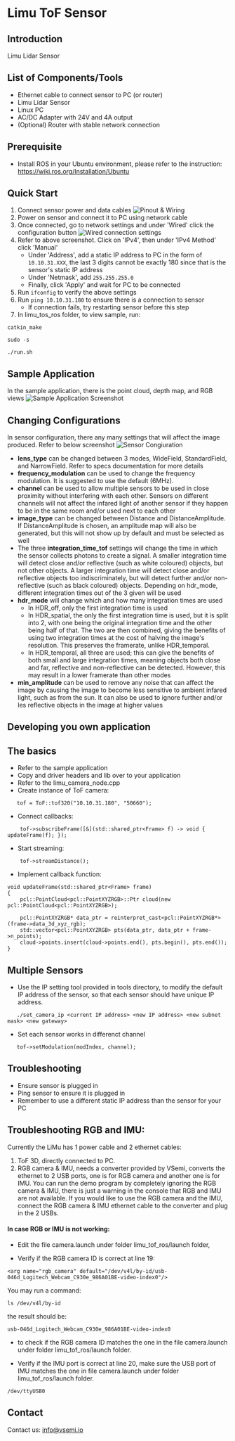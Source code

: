 # Limu ToF Sensor
## Introduction
Limu Lidar Sensor
## List of Components/Tools
- Ethernet cable to connect sensor to PC (or router)
- Limu Lidar Sensor
- Linux PC
- AC/DC Adapter with 24V and 4A output
- (Optional) Router with stable network connection
## Prerequisite
- Install ROS in your Ubuntu environment, please refer to the instruction:
  https://wiki.ros.org/Installation/Ubuntu
## Quick Start
1. Connect sensor power and data cables
![Pinout & Wiring](LiMu_Pinout.jpg)
3. Power on sensor and connect it to PC using network cable
4. Once connected, go to network settings and under 'Wired' click the configuration button
![Wired connection settings](samples/limu_tof_ros/limu_wired.png)
5. Refer to above screenshot. Click on 'IPv4', then under 'IPv4 Method' click 'Manual'
	- Under 'Address', add a static IP address to PC in the form of ```10.10.31.XXX```, the last 3 digits cannot be exactly 180 since that is the sensor's static IP address
	- Under 'Netmask', add ```255.255.255.0```
	- Finally, click 'Apply' and wait for PC to be connected
6. Run ```ifconfig``` to verify the above settings
7. Run ```ping 10.10.31.180``` to ensure there is a connection to sensor
	- If connection fails, try restarting sensor before this step
8. In limu_tos_ros folder, to view sample, run:
```
catkin_make
```
```
sudo -s
```
```
./run.sh
```
## Sample Application
In the sample application, there is the point cloud, depth map, and RGB views
![Sample Application Screenshot](samples/limu_tof_ros/limu_sample.png)
## Changing Configurations
In sensor configuration, there any many settings that will affect the image produced. Refer to below screenshot
![Sensor Congiuration](samples/limu_tof_ros/limu_config.png)
- **lens_type** can be changed between 3 modes, WideField, StandardField, and NarrowField. Refer to specs documentation for more details
- **frequency_modulation** can be used to change the frequency modulation. It is suggested to use the default (6MHz).
- **channel** can be used to allow multiple sensors to be used in close proximity without interfering with each other. Sensors on different channels will not affect the infared light of another sensor if they happen to be in the same room and/or used next to each other
- **image_type** can be changed between Distance and DistanceAmplitude. If DistanceAmplitude is chosen, an amplitude map will also be generated, but this will not show up by default and must be selected as well
- The three **integration_time_tof** settings will change the time in which the sensor collects photons to create a signal. A smaller integration time will detect close and/or reflective (such as white coloured) objects, but not other objects. A larger integration time will detect close and/or reflective objects too indiscriminately, but will detect further and/or non-reflective (such as black coloured) objects. Depending on hdr_mode, different integration times out of the 3 given will be used
- **hdr_mode** will change which and how many integration times are used
	- In HDR_off, only the first integration time is used
	- In HDR_spatial, the only the first integration time is used, but it is split into 2, with one being the original integration time and the other being half of that. The two are then combined, giving the benefits of using two integration times at the cost of halving the image's resolution. This preserves the framerate, unlike HDR_temporal.
	- In HDR_temporal, all three are used; this can give the benefits of both small and large integration times, meaning objects both close and far, reflective and non-reflective can be detected. However, this may result in a lower framerate than other modes
- **min_amplitude** can be used to remove any noise that can affect the image by causing the image to become less sensitive to ambient infared light, such as from the sun. It can also be used to ignore further and/or les reflective objects in the image at higher values
## Developing you own application
## The basics
 - Refer to the sample application
 - Copy and driver headers and lib over to your application
 - Refer to the limu_camera_node.cpp
 - Create instance of ToF camera:
```
   tof = ToF::tof320("10.10.31.180", "50660");
```
 - Connect callbacks:
```
    tof->subscribeFrame([&](std::shared_ptr<Frame> f) -> void {  updateFrame(f); });
```
 - Start streaming:
```
    tof->streamDistance();
```
 - Implement callback function:
```
void updateFrame(std::shared_ptr<Frame> frame)
{
    pcl::PointCloud<pcl::PointXYZRGB>::Ptr cloud(new pcl::PointCloud<pcl::PointXYZRGB>);

    pcl::PointXYZRGB* data_ptr = reinterpret_cast<pcl::PointXYZRGB*>(frame->data_3d_xyz_rgb);
    std::vector<pcl::PointXYZRGB> pts(data_ptr, data_ptr + frame->n_points);
    cloud->points.insert(cloud->points.end(), pts.begin(), pts.end());
}
```
## Multiple Sensors
 - Use the IP setting tool provided in tools directory, to modify the default IP address of the sensor, so that each sensor should have unique IP address.
```
   ./set_camera_ip <current IP address> <new IP address> <new subnet mask> <new gateway>
```
 - Set each sensor works in differenct channel
```
   tof->setModulation(modIndex, channel);
```
## Troubleshooting
- Ensure sensor is plugged in
- Ping sensor to ensure it is plugged in
- Remember to use a different static IP address than the sensor for your PC

## Troubleshooting RGB and IMU:
Currently the LiMu has 1 power cable and 2 ethernet cables:

1. ToF 3D, directly connected to PC.
2. RGB camera & IMU, needs a converter provided by VSemi, converts the ethernet to 2 USB ports, one is for RGB camera and another one is for IMU.
You can run the demo program by completely ignoring the RGB camera & IMU, there is just a warning in the console that RGB and IMU are not available.
If you would like to use the RGB camera and the IMU, connect the RGB camera & IMU ethernet cable to the converter and plug in the 2 USBs.

#### In case RGB or IMU is not working:

- Edit the file camera.launch under folder limu_tof_ros/launch folder, 

- Verify if the RGB camera ID is correct at line 19:
```
<arg name="rgb_camera" default="/dev/v4l/by-id/usb-046d_Logitech_Webcam_C930e_986A01BE-video-index0"/>
```
You may run a command:
```
ls /dev/v4l/by-id
```
the result should be:
```
usb-046d_Logitech_Webcam_C930e_986A01BE-video-index0
```
- to check if the RGB camera ID matches the one in the file camera.launch under folder limu_tof_ros/launch folder.

- Verify if the IMU port is correct at line 20, make sure the USB port of IMU matches the one in file camera.launch under folder limu_tof_ros/launch folder.
```
/dev/ttyUSB0
```
## Contact
Contact us:  [info@vsemi.io](mailto:info@vsemi.io)
